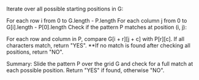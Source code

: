 Iterate over all possible starting positions in G:

For each row i from 0 to G.length - P.length
For each column j from 0 to G[i].length - P[0].length
Check if the pattern P matches at position (i, j):

For each row and column in P, compare G[i + r][j + c] with P[r][c].
If all characters match, return "YES".
**If no match is found after checking all positions, return "NO".

Summary:
Slide the pattern P over the grid G and check for a full match at each possible position.
Return "YES" if found, otherwise "NO".